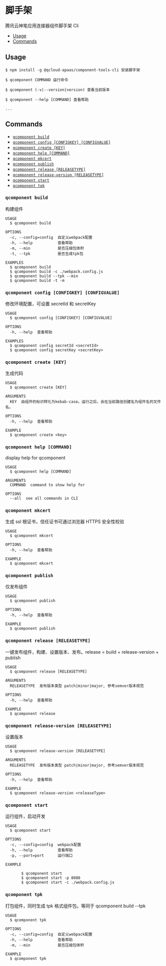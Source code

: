# 脚手架

腾讯云神笔应用连接器组件脚手架 Cli

<!-- toc -->

- [Usage](#Usage)
- [Commands](#Commands)
  <!-- tocstop -->

## Usage

<!-- usage -->

```sh-session
$ npm install -g @qcloud-apaas/component-tools-cli 安装脚手架

$ qcomponent COMMAND 运行命令

$ qcomponent (-v|--version|version) 查看当前版本

$ qcomponent --help [COMMAND] 查看帮助

...
```

<!-- usagestop -->

## Commands

<!-- commands -->

- [`qcomponent build`](#qcomponent-build)
- [`qcomponent config [CONFIGKEY] [CONFIGVALUE]`](#qcomponent-config-configkey-configvalue)
- [`qcomponent create [KEY]`](#qcomponent-create-key)
- [`qcomponent help [COMMAND]`](#qcomponent-help-command)
- [`qcomponent mkcert`](#qcomponent-mkcert)
- [`qcomponent publish`](#qcomponent-publish)
- [`qcomponent release [RELEASETYPE]`](#qcomponent-release-releasetype)
- [`qcomponent release-version [RELEASETYPE]`](#qcomponent-release-version-releasetype)
- [`qcomponent start`](#qcomponent-start)
- [`qcomponent tpk`](#qcomponent-tpk)

### `qcomponent build`

构建组件

```
USAGE
  $ qcomponent build

OPTIONS
  -c, --config=config  自定义webpack配置
  -h, --help           查看帮助
  -m, --min            是否压缩包体积
  -t, --tpk            是否生成tpk包

EXAMPLES
  $ qcomponent build
  $ qcomponent build -c ./webpack.config.js
  $ qcomponent build --tpk --min
  $ qcomponent build -t -m
```

### `qcomponent config [CONFIGKEY] [CONFIGVALUE]`

修改环境配置，可设置 secretId 和 secretKey

```
USAGE
  $ qcomponent config [CONFIGKEY] [CONFIGVALUE]

OPTIONS
  -h, --help  查看帮助

EXAMPLES
  $ qcomponent config secretId <secretId>
  $ qcomponent config secretKey <secretKey>
```

### `qcomponent create [KEY]`

生成代码

```
USAGE
  $ qcomponent create [KEY]

ARGUMENTS
  KEY  由组件的标识转化为kebab-case。运行之后，会在当前路径创建名为组件名的文件名。

OPTIONS
  -h, --help  查看帮助

EXAMPLE
  $ qcomponent create <key>
```

### `qcomponent help [COMMAND]`

display help for qcomponent

```
USAGE
  $ qcomponent help [COMMAND]

ARGUMENTS
  COMMAND  command to show help for

OPTIONS
  --all  see all commands in CLI
```

### `qcomponent mkcert`

生成 ssl 根证书，信任证书可通过浏览器 HTTPS 安全性校验

```
USAGE
  $ qcomponent mkcert

OPTIONS
  -h, --help  查看帮助

EXAMPLE
  $ qcomponent mkcert
```

### `qcomponent publish`

仅发布组件

```
USAGE
  $ qcomponent publish

OPTIONS
  -h, --help  查看帮助

EXAMPLE
  $ qcomponent publish
```

### `qcomponent release [RELEASETYPE]`

一键发布组件，构建、设置版本、发布。release = build + release-version + publish

```
USAGE
  $ qcomponent release [RELEASETYPE]

ARGUMENTS
  RELEASETYPE  发布版本类型 patch|minor|major, 参考semver版本规范

OPTIONS
  -h, --help  查看帮助

EXAMPLE
  $ qcomponent release
```

### `qcomponent release-version [RELEASETYPE]`

设置版本

```
USAGE
  $ qcomponent release-version [RELEASETYPE]

ARGUMENTS
  RELEASETYPE  发布版本类型 patch|minor|major, 参考semver版本规范

OPTIONS
  -h, --help  查看帮助

EXAMPLE
  $ qcomponent release-version <releaseType>

```

### `qcomponent start`

运行组件，启动开发

```
USAGE
  $ qcomponent start

OPTIONS
  -c, --config=config  webpack配置
  -h, --help           查看帮助
  -p, --port=port      运行端口

EXAMPLE

       $ qcomponent start
       $ qcomponent start -p 8080
       $ qcomponent start -c ./webpack.config.js

```

### `qcomponent tpk`

打包组件，同时生成 tpk 格式组件包。等同于 qcomponent build --tpk

```
USAGE
  $ qcomponent tpk

OPTIONS
  -c, --config=config  自定义webpack配置
  -h, --help           查看帮助
  -m, --min            是否压缩包体积

EXAMPLE
  $ qcomponent tpk

```

<!-- commandsstop -->